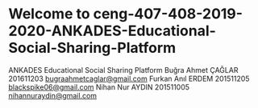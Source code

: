 # Welcome to ceng-407-408-2019-2020-ANKADES-Educational-Social-Sharing-Platform
ANKADES Educational Social Sharing Platform
Buğra Ahmet ÇAĞLAR 201611203 bugraahmetcaglar@gmail.com
Furkan Anıl ERDEM 201511205 blackspike06@gmail.com
Nihan Nur AYDIN 201511005 nihannuraydin@gmail.com
